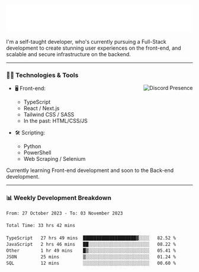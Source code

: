 <img src="assets/wave.svg" alt=":wave:" />

I'm a self-taught developer, who's currently pursuing a Full-Stack development to create stunning user experiences on the front-end, and scalable and secure infrastructure on the backend.

---

### 🧑‍💻 Technologies & Tools

<a href="https://discord.com/users/414304208649453568" target="_blank" rel="nofollow">
   <img src="https://lanyard-profile-readme.vercel.app/api/414304208649453568?idleMessage=Probably%20doing%20something%20else..." alt="Discord Presence" align="right">
</a>

- 🖥️ Front-end:

  - TypeScript
  - React / Next.js
  - Tailwind CSS / SASS
  - In the past: HTML/CSS/JS

- 🛠 Scripting:

  - Python
  - PowerShell
  - Web Scraping / Selenium

Currently learning Front-end development and soon to the Back-end development.

---

### 📊 Weekly Development Breakdown

<!-- ![ccrsxx's GitHub Stats](https://github-readme-stats.vercel.app/api?username=ccrsxx&count_private=true&theme=tokyonight) -->
<!-- ![ccrsxx's Top Langs](https://github-readme-stats.vercel.app/api/top-langs/?username=ccrsxx&hide=lua,java,html&theme=tokyonight) -->

<!--START_SECTION:waka-->

```txt
From: 27 October 2023 - To: 03 November 2023

Total Time: 33 hrs 42 mins

TypeScript   27 hrs 49 mins  ████████████████████▓░░░░   82.52 %
JavaScript   2 hrs 46 mins   ██░░░░░░░░░░░░░░░░░░░░░░░   08.22 %
Other        1 hr 49 mins    █▒░░░░░░░░░░░░░░░░░░░░░░░   05.41 %
JSON         25 mins         ▒░░░░░░░░░░░░░░░░░░░░░░░░   01.24 %
SQL          12 mins         ░░░░░░░░░░░░░░░░░░░░░░░░░   00.60 %
```

<!--END_SECTION:waka-->
